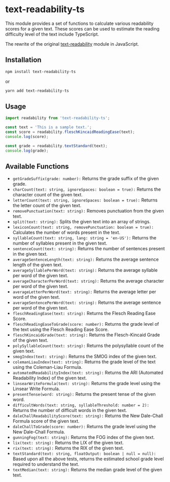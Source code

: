 # text-readability-ts
This module provides a set of functions to calculate various readability scores for a given text. These scores can be used to estimate the reading difficulty level of the text include TypeScript.

The rewrite of the original [text-readability](https://github.com/clearnote01/readability) module in JavaScript.

## Installation
```bash
npm install text-readability-ts
```
or
```bash
yarn add text-readability-ts
```

## Usage
```typescript
import readability from 'text-readability-ts';

const text = 'This is a sample text.';
const score = readability.fleschKincaidReadingEase(text);
console.log(score);

const grade = readability.textStandard(text);
console.log(grade);
```

## Available Functions
- `getGradeSuffix(grade: number):` Returns the grade suffix of the given grade.
- `charCount(text: string, ignoreSpaces: boolean = true):` Returns the character count of the given text.
- `letterCount(text: string, ignoreSpaces: boolean = true):` Returns the letter count of the given text.
- `removePunctuation(text: string):` Removes punctuation from the given text.
- `split(text: string):` Splits the given text into an array of strings.
- `lexiconCount(text: string, removePunctuation: boolean = true):` Calculates the number of words present in the text.
- `syllableCount(text: string, lang: string = 'en-US'):` Returns the number of syllables present in the given text.
- `sentenceCount(text: string):` Returns the number of sentences present in the given text.
- `averageSentenceLength(text: string):` Returns the average sentence length of the given text.
- `averageSyllablePerWord(text: string):` Returns the average syllable per word of the given text.
- `averageCharacterPerWord(text: string):` Returns the average character per word of the given text.
- `averageLetterPerWord(text: string):` Returns the average letter per word of the given text.
- `averageSentencePerWord(text: string):` Returns the average sentence per word of the given text.
- `fleschReadingEase(text: string):` Returns the Flesch Reading Ease Score.
- `fleschReadingEaseToGrade(score: number):` Returns the grade level of the text using the Flesch Reading Ease Score.
- `fleschKincaidGrade(text: string):` Returns the Flesch-Kincaid Grade of the given text.
- `polySyllableCount(text: string):` Returns the polysyllable count of the given text.
- `smogIndex(text: string):` Returns the SMOG index of the given text.
- `colemanLiauIndex(text: string):` Returns the grade level of the text using the Coleman-Liau Formula.
- `automatedReadabilityIndex(text: string):` Returns the ARI (Automated Readability Index) of the given text.
- `linsearWriteFormula(text: string):` Returns the grade level using the Linsear Write Formula.
- `presentTense(word: string):` Returns the present tense of the given word.
- `difficultWords(text: string, syllableThreshold: number = 2):` Returns the number of difficult words in the given text.
- `daleChallReadabilityScore(text: string):` Returns the New Dale-Chall Formula score of the given text.
- `daleChallToGrade(score: number):` Returns the grade level using the New Dale-Chall Formula.
- `gunningFog(text: string):` Returns the FOG index of the given text.
- `lix(text: string):` Returns the LIX of the given text.
- `rix(text: string):` Returns the RIX of the given text.
- `textStandard(text: string, floatOutput: boolean | null = null):` Based upon all the above tests, returns the estimated school grade level required to understand the text.
- `textMedian(text: string):` Returns the median grade level of the given text.
